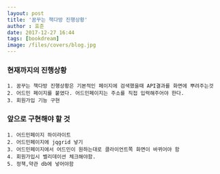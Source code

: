 ```yaml
---
layout: post
title: '꿈꾸는 책다방 진행상황'
author : 효준
date: 2017-12-27 16:44
tags: [bookdream]
image: /files/covers/blog.jpg
---
```


### 현재까지의 진행상황

    1. 꿈꾸는 책다방 진행상황은 기본적인 페이지에 검색했을때 API결과를 화면에 뿌려주는것
    2. 어드민 페이지를 붙였다. 어드민페이지는 주소를 직접 입력해주어야 한다.
    3. 회원가입 기능 구현




### 앞으로 구현해야 할 것

    1. 어드민페이지 하이라이트
    2. 어드민페이지에 jqgrid 넣기
    3. 어드민페이지에서 어드민이 원하는대로 클라이언트쪽 화면이 바뀌어야 함
    4. 회원가입시 벨리데이션 체크해야함.
    5. 정책,약관 db에 넣어야함